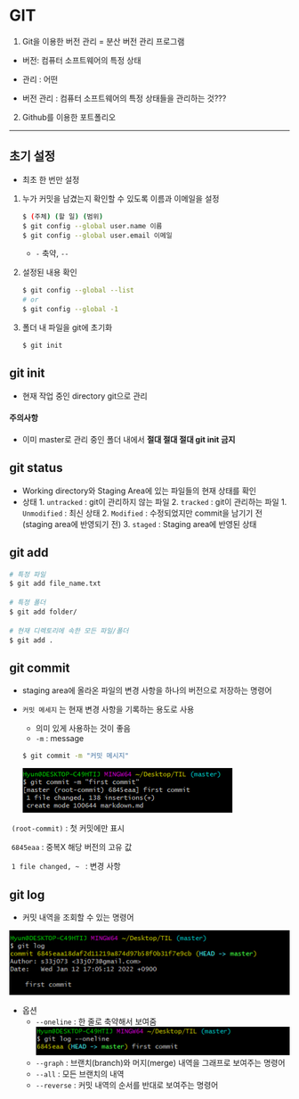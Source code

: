 # GIT



1. Git을 이용한 버전 관리 = 분산 버전 관리 프로그램

* 버전: 컴퓨터 소프트웨어의 특정 상태
* 관리 : 어떤

* 버전 관리 : 컴퓨터 소프트웨어의 특정 상태들을 관리하는 것???



2. Github를 이용한 포트폴리오

---



## 초기 설정

* 최초 한 번만 설정

1. 누가 커밋을 남겼는지 확인할 수 있도록 이름과 이메일을 설정

   ```bash
   $ (주체) (할 일) (범위)
   $ git config --global user.name 이름
   $ git config --global user.email 이메일
   ```

   - `-` 축약, `--` 

2. 설정된 내용 확인

   ```bash
   $ git config --global --list
   # or
   $ git config --global -1
   ```

3. 폴더 내 파일을 git에 초기화

   ```bash
   $ git init
   ```

   

## git init

* 현재 작업 중인 directory git으로 관리

#### 주의사항

* 이미 master로 관리 중인 폴더 내에서 **절대 절대 절대 git init 금지**



## git status

* Working directory와 Staging Area에 있는 파일들의 현재 상태를 확인
* 상태
    		1. `untracked` : git이 관리하지 않는 파일
        		2. `tracked` : git이 관리하는 파일
         1. `Unmodified` : 최신 상태
         2. `Modified` : 수정되었지만 commit을 남기기 전(staging area에 반영되기 전)
         3. `staged` : Staging area에 반영된 상태



## git add

```bash
# 특정 파일
$ git add file_name.txt

# 특정 폴더
$ git add folder/

# 현재 디렉토리에 속한 모든 파일/폴더
$ git add .
```



## git commit

* staging area에 올라온 파일의 변경 사항을 하나의 버전으로 저장하는 명령어

* `커밋 메세지` 는 현재 변경 사항을 기록하는 용도로 사용

  * 의미 있게 사용하는 것이 좋음
  * `-m` : message

  ```bash
  $ git commit -m "커밋 메시지"
  ```

  ![image-20220112170529665](Git.assets/image-20220112170529665.png)

​		`(root-commit)` : 첫 커밋에만 표시

​		`6845eaa` : 중복X 해당 버전의 고유 값

​		`1 file changed, ~ ` : 변경 사항



## git log

* 커밋 내역을 조회할 수 있는 명령어

![](Git.assets/image-20220112171008094.png)

* 옵션
  * `--oneline` : 한 줄로 축약해서 보여줌![image-20220112171244770](Git.assets/image-20220112171244770.png)
  * `--graph` : 브랜치(branch)와 머지(merge) 내역을 그래프로 보여주는 명령어
  * `--all` : 모든 브랜치의 내역
  * `--reverse` : 커밋 내역의 순서를 반대로 보여주는 명령어